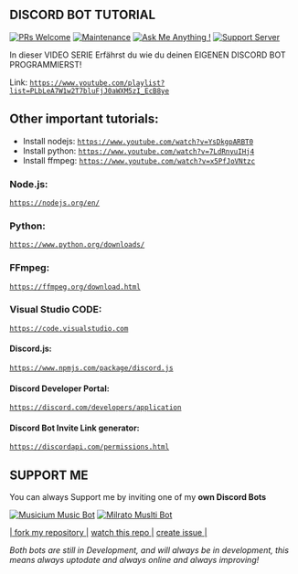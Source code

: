 ## DISCORD BOT TUTORIAL

[![PRs Welcome](https://img.shields.io/badge/PRs-welcome-brightgreen.svg?style=flat-square)](http://makeapullrequest.com)
[![Maintenance](https://img.shields.io/badge/Maintained%3F-yes-green.svg)](https://GitHub.com/Tomato6966/)
[![Ask Me Anything !](https://img.shields.io/badge/Ask%20me-anything-1abc9c.svg)](https://GitHub.com/Tomato6966/Ask-Me-Anything)
[![Support Server](https://img.shields.io/discord/591914197219016707.svg?label=&logo=discord&logoColor=ffffff&color=7389D8&labelColor=6A7EC2)](https://discord.gg/fS6qBSm)

In dieser VIDEO SERIE Erfährst du wie du deinen EIGENEN DISCORD BOT PROGRAMMIERST!

Link: [```https://www.youtube.com/playlist?list=PLbLeA7W1w2T7bluFjJ0aWXM5zI_EcB8ye```](https://www.youtube.com/playlist?list=PLbLeA7W1w2T7bluFjJ0aWXM5zI_EcB8ye)

## Other important tutorials:
 - Install nodejs: [```https://www.youtube.com/watch?v=YsDkgpARBT0```](https://www.youtube.com/watch?v=YsDkgpARBT0)
 - Install python: [```https://www.youtube.com/watch?v=7LdRnyuIHj4```](https://www.youtube.com/watch?v=7LdRnyuIHj4)
 - Install ffmpeg: [```https://www.youtube.com/watch?v=x5PfJoVNtzc```](https://www.youtube.com/watch?v=x5PfJoVNtzc)


### Node.js:
[```https://nodejs.org/en/```](https://nodejs.org/en/)
### Python: 
[```https://www.python.org/downloads/```](https://www.python.org/downloads/)
### FFmpeg:
[```https://ffmpeg.org/download.html```](https://ffmpeg.org/download.html)
### Visual Studio CODE:
[```https://code.visualstudio.com```](https://code.visualstudio.com)

#### Discord.js:
[```https://www.npmjs.com/package/discord.js```](https://www.npmjs.com/package/discord.js)
#### Discord Developer Portal:
[```https://discord.com/developers/application```](https://discord.com/developers/application)
#### Discord Bot Invite Link generator:
[```https://discordapi.com/permissions.html```](https://discordapi.com/permissions.html)
## SUPPORT ME

You can always Support me by inviting one of my **own Discord Bots**

[![Musicium Music Bot](https://cdn.discordapp.com/attachments/742446682381221938/770055673965707264/test1.png)](dc.musicium.eu)
[![Milrato Muslti Bot](https://cdn.discordapp.com/attachments/742446682381221938/770056826724679680/test1.png)](https://bit.ly/Milrato)

[| fork my repository  |](https://github.com/user/repository/fork)
[watch this repo  |](https://github.com/user/repository/subscription)
[create issue |](https://github.com/user/repository/issues/new)

*Both bots are still in Development, and will always be in development, this means always uptodate and always online and always improving!*
